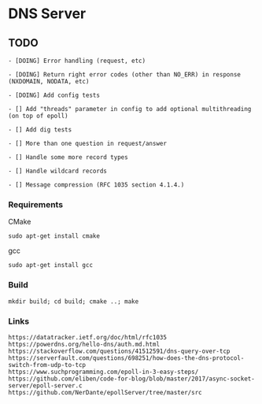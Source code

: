 # DNS Server

## TODO

    - [DOING] Error handling (request, etc)

    - [DOING] Return right error codes (other than NO_ERR) in response (NXDOMAIN, NODATA, etc)

    - [DOING] Add config tests

    - [] Add "threads" parameter in config to add optional multithreading (on top of epoll)

    - [] Add dig tests

    - [] More than one question in request/answer

    - [] Handle some more record types

    - [] Handle wildcard records

    - [] Message compression (RFC 1035 section 4.1.4.)

### Requirements

CMake

    sudo apt-get install cmake

gcc

    sudo apt-get install gcc


### Build

    mkdir build; cd build; cmake ..; make

### Links

    https://datatracker.ietf.org/doc/html/rfc1035
    https://powerdns.org/hello-dns/auth.md.html
    https://stackoverflow.com/questions/41512591/dns-query-over-tcp
    https://serverfault.com/questions/698251/how-does-the-dns-protocol-switch-from-udp-to-tcp
    https://www.suchprogramming.com/epoll-in-3-easy-steps/
    https://github.com/eliben/code-for-blog/blob/master/2017/async-socket-server/epoll-server.c
    https://github.com/NerDante/epollServer/tree/master/src
